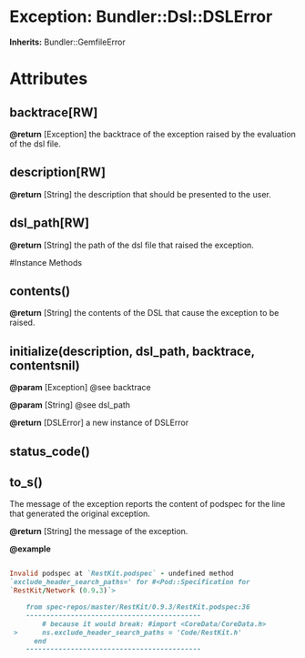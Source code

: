 # Exception: Bundler::Dsl::DSLError
**Inherits:** Bundler::GemfileError
    



# Attributes
## backtrace[RW] [](#attribute-i-backtrace)

**@return** [Exception] the backtrace of the exception raised by the
evaluation of the dsl file.

## description[RW] [](#attribute-i-description)

**@return** [String] the description that should be presented to the user.

## dsl_path[RW] [](#attribute-i-dsl_path)

**@return** [String] the path of the dsl file that raised the exception.


#Instance Methods
## contents() [](#method-i-contents)

**@return** [String] the contents of the DSL that cause the exception to
be raised.

## initialize(description, dsl_path, backtrace, contentsnil) [](#method-i-initialize)

**@param** [Exception] @see backtrace

**@param** [String] @see dsl_path

**@return** [DSLError] a new instance of DSLError

## status_code() [](#method-i-status_code)

## to_s() [](#method-i-to_s)
The message of the exception reports the content of podspec for the line that
generated the original exception.

**@return** [String] the message of the exception.


**@example**
```ruby

Invalid podspec at `RestKit.podspec` - undefined method
`exclude_header_search_paths=' for #<Pod::Specification for
`RestKit/Network (0.9.3)`>

    from spec-repos/master/RestKit/0.9.3/RestKit.podspec:36
    -------------------------------------------
        # because it would break: #import <CoreData/CoreData.h>
 >      ns.exclude_header_search_paths = 'Code/RestKit.h'
      end
    -------------------------------------------
```